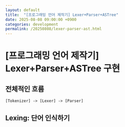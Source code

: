 ```yaml
---
layout: default
title:  "[프로그래밍 언어 제작기] Lexer+Parser+ASTree"
date: 2025-08-08 09:00:00 +0900
categories: development
permalink: /20250808/lexer-parser-ast.html
---
```


# [프로그래밍 언어 제작기] Lexer+Parser+ASTree 구현

## 전체적인 흐름

```
[Tokenizer] -> [Lexer] -> [Parser]
```

## Lexing: 단어 인식하기
